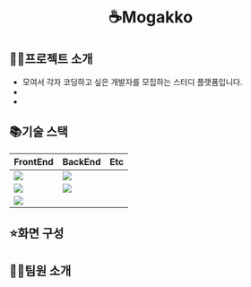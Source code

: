 <div align="center"><h1> ☕Mogakko </h1></div>

## 🙋‍♀️프로젝트 소개
+ 모여서 각자 코딩하고 싶은 개발자를 모집하는 스터디 플랫폼입니다.
+
+

## 📚기술 스택
|FrontEnd|BackEnd|Etc|
|------|---|---|
|<img src="https://img.shields.io/badge/React Native-61DAFB?style=flat-square&logo=React&logoColor=black"/>|<img src="https://img.shields.io/badge/Spring-6DB33F?style=flat-square&logo=Spring&logoColor=white"/>|
|<img src="https://img.shields.io/badge/Expo-000000?style=flat-square&logo=Expo&logoColor=white"/>|<img src="https://img.shields.io/badge/socket.io-010101?style=flat-square&logo=socket.io&logoColor=white">||
|<img src="https://img.shields.io/badge/styled components-DB7093?style=flat-square&logo=styled-components&logoColor=white"/>|||
## ⭐화면 구성
## 👩‍💻팀원 소개
